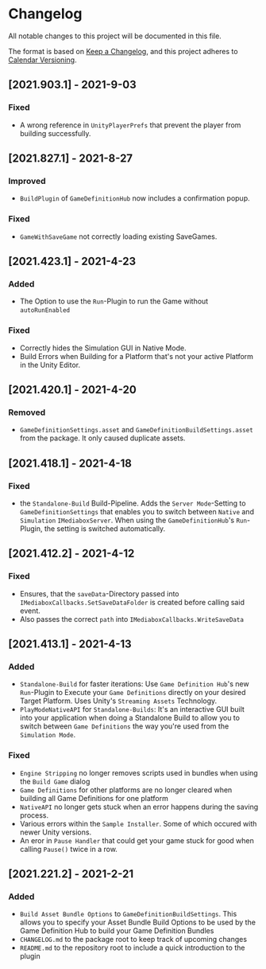 # Changelog
All notable changes to this project will be documented in this file.

The format is based on [Keep a Changelog](https://keepachangelog.com/en/1.0.0/),
and this project adheres to [Calendar Versioning](https://calver.org).

## [2021.903.1] - 2021-9-03
### Fixed
- A wrong reference in `UnityPlayerPrefs` that prevent the player from building successfully.

## [2021.827.1] - 2021-8-27
### Improved
- `BuildPlugin` of `GameDefinitionHub` now includes a confirmation popup.
### Fixed
- `GameWithSaveGame` not correctly loading existing SaveGames.

## [2021.423.1] - 2021-4-23
### Added
- The Option to use the `Run`-Plugin to run the Game without `autoRunEnabled`
### Fixed
- Correctly hides the Simulation GUI in Native Mode.
- Build Errors when Building for a Platform that's not your active Platform in the Unity Editor.


## [2021.420.1] - 2021-4-20
### Removed
- `GameDefinitionSettings.asset` and `GameDefinitionBuildSettings.asset` from the package. It only caused duplicate assets.

## [2021.418.1] - 2021-4-18
### Fixed
- the `Standalone-Build` Build-Pipeline. Adds the `Server Mode`-Setting to `GameDefinitionSettings` that enables you to switch between `Native` and `Simulation` `IMediaboxServer`. When using the `GameDefinitionHub`'s `Run`-Plugin, the setting is switched automatically.

## [2021.412.2] - 2021-4-12
### Fixed
- Ensures, that the `saveData`-Directory passed into `IMediaboxCallbacks.SetSaveDataFolder` is created before calling said event.
- Also passes the correct `path` into `IMediaboxCallbacks.WriteSaveData`

## [2021.413.1] - 2021-4-13
### Added
- `Standalone-Build` for faster iterations: Use `Game Definition Hub`'s new `Run`-Plugin to Execute your `Game Definitions` directly on your desired Target Platform. Uses Unity's `Streaming Assets` Technology.
- `PlayModeNativeAPI` for `Standalone-Builds`: It's an interactive GUI built into your application when doing a Standalone Build to allow you to switch between `Game Definitions` the way you're used from the `Simulation Mode`.
### Fixed
- `Engine Stripping` no longer removes scripts used in bundles when using the `Build Game` dialog
- `Game Definitions` for other platforms are no longer cleared when building all Game Definitions for one platform
- `NativeAPI` no longer gets stuck when an error happens during the saving process.
- Various errors within the `Sample Installer`. Some of which occured with newer Unity versions.
- An eror in `Pause Handler` that could get your game stuck for good when calling `Pause()` twice in a row.


## [2021.221.2] - 2021-2-21
### Added
- `Build Asset Bundle Options` to `GameDefinitionBuildSettings`. This allows you to specify your Asset Bundle Build Options to be used by the Game Definition Hub to build your Game Definition Bundles
- `CHANGELOG.md` to the package root to keep track of upcoming changes
- `README.md` to the repository root to include a quick introduction to the plugin